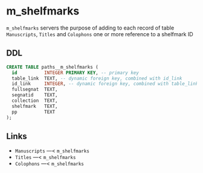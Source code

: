 # m_shelfmarks

`m_shelfmarks` servers the purpose of adding to each record of table `Manuscripts`,
`Titles` and `Colophons` one or more reference to a shelfmark ID

## DDL

```sql
CREATE TABLE paths__m_shelfmarks (
  id          INTEGER PRIMARY KEY, -- primary key
  table_link  TEXT, -- dynamic foreign key, combined with id_link
  id_link     INTEGER, -- dynamic foreign key, combined with table_link
  fullsegnat  TEXT,
  segnatid    TEXT,
  collection  TEXT,
  shelfmark   TEXT,
  pp          TEXT
);
```

## Links
- `Manuscripts` —< `m_shelfmarks`
- `Titles` —< `m_shelfmarks`
- `Colophons` —< `m_shelfmarks`
